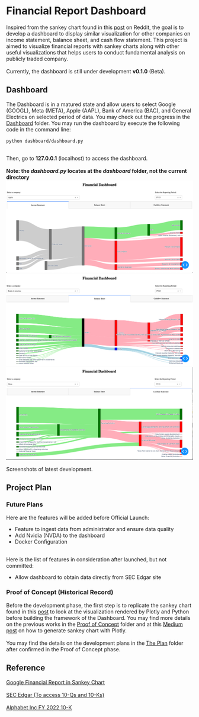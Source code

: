 # Financial Report Dashboard
Inspired from the sankey chart found in this <a href="https://www.reddit.com/r/dataisbeautiful/comments/10ur1ya/oc_how_google_makes_money_its_2022_income/">post</a> on Reddit, the goal is to develop a dashboard to display similar visualization for other companies on income statement, balance sheet, and cash flow statement. This project is aimed to visualize financial reports with sankey charts along with other useful visualizations that helps users to conduct fundamental analysis on publicly traded company.
<br><br>
Currently, the dashboard is still under development <b>v0.1.0</b> (Beta).


## Dashboard
The Dashboard is in a matured state and allow users to select Google (GOOGL), Meta (META), Apple (AAPL), Bank of America (BAC), and General Electrics on selected period of data. You may check out the progress in the [Dashboard](dashboard) folder. You may run the dashboard by execute the following code in the command line:

```
python dashboard/dashboard.py
```

<br>
Then, go to <b>127.0.0.1</b> (localhost) to access the dashboard.
<br><br>
<b>Note: the <i>dashboard.py</i> locates at the <i>dashboard</i> folder, not the current directory</b>


<br>
<img src=gallery/income_v004.png>
<img src=gallery/balance_v004.png>
<img src=gallery/cashflow_v004.png>

Screenshots of latest development.

## Project Plan
### Future Plans
Here are the features will be added before Official Launch:
<ul>
	<li>Feature to ingest data from administrator and ensure data quality</li>
	<li>Add Nvidia (NVDA) to the dashboard</li>
	<li>Docker Configuration</li>
</ul>

<br>
Here is the list of features in consideration after launched, but not committed:
<ul>
	<li>Allow dashboard to obtain data directly from SEC Edgar site</li>
</ul>

### Proof of Concept (Historical Record)
Before the development phase, the first step is to replicate the sankey chart found in this <a href="https://www.reddit.com/r/dataisbeautiful/comments/10ur1ya/oc_how_google_makes_money_its_2022_income/">post</a> to look at the visualization rendered by Plotly and Python before building the framework of the Dashboard. You may find more details on the previous works in the [Proof of Concept](/poc) folder and at this <a href="https://medium.com/gitconnected/using-sankey-chart-for-financial-reports-40e5443f394c">Medium post</a> on how to generate sankey chart with Plotly.
<br><br>
You may find the details on the development plans in the [The Plan](plan) folder after confirmed in the Proof of Concept phase.

## Reference
<a href="https://www.reddit.com/r/dataisbeautiful/comments/10ur1ya/oc_how_google_makes_money_its_2022_income/">Google Financial Report in Sankey Chart</a>
<br><br>
<a href="https://www.sec.gov/edgar/searchedgar/companysearch">SEC Edgar (To access 10-Qs and 10-Ks)</a>
<br><br>
<a href="https://www.sec.gov/Archives/edgar/data/1652044/000165204423000016/goog-20221231.htm">Alphabet Inc FY 2022 10-K</a>